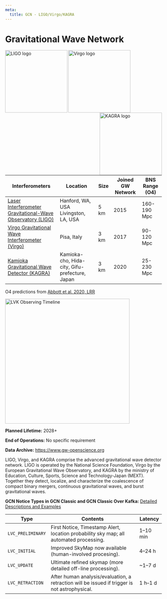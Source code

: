```yaml
---
meta:
  title: GCN - LIGO/Virgo/KAGRA
---
```


# Gravitational Wave Network

<img 
  src="/_static/img/ligo_logo.png"
  width="200"
  align="left"
  alt="LIGO logo"
/>
<img 
  src="/_static/img/egovirgo.jpg"
  width="200"
  align="center"
  alt="Virgo logo"
/>
<img 
  src="/_static/img/KAGRA-logo.svg"
  width="200"
  align="right"
  alt="KAGRA logo"
/>

| Interferometers                                                                        | Location                                       | Size | Joined GW Network | BNS Range (O4) |
| -------------------------------------------------------------------------------------- | ---------------------------------------------- | ---- | ----------------- | -------------- |
| [Laser Interferometer Gravitational-Wave Observatory (LIGO)](https://www.ligo.org)     | Hanford, WA, USA Livingston, LA, USA           | 5 km | 2015              | 160-190 Mpc    |
| [Virgo Gravitational Wave Interferometer (Virgo)](https://www.virgo-gw.eu)             | Pisa, Italy                                    | 3 km | 2017              | 90-120 Mpc     |
| [Kamioka Gravitational Wave Detector (KAGRA)](https://gwcenter.icrr.u-tokyo.ac.jp/en/) | Kamioka-cho, Hida-city, Gifu-prefecture, Japan | 3 km | 2020              | 25-230 Mpc     |

O4 predictions from [Abbott et al. 2020, LRR](https://link.springer.com/article/10.1007/s41114-020-00026-9)

<img
  src="https://observing.docs.ligo.org/plan/_images/ObsScen_timeline.png"
  width="400"
  aligh="center"
  alt="LVK Observing Timeline"
/>

**Planned Lifetime:** 2028+

**End of Operations:** No specific requirement

**Data Archive:**
https://www.gw-openscience.org

LIGO, Virgo, and KAGRA comprise the advanced gravitational wave detector network. LIGO is operated by the National Science Foundation, Virgo by the European Gravitational Wave Observatory, and KAGRA by the ministry of Education, Culture, Sports, Science and Technology-Japan (MEXT). Together they detect, localize, and characterize the coalescence of compact binary mergers, continuous gravitational waves, and burst gravitational waves.

**GCN Notice Types in GCN Classic and GCN Classic Over Kafka:**
[Detailed Descriptions and Examples](https://gcn.gsfc.nasa.gov/lvc.html)

| Type              | Contents                                                                                      | Latency    |
| ----------------- | --------------------------------------------------------------------------------------------- | ---------- |
| `LVC_PRELIMINARY` | First Notice, Timestamp Alert, location probability sky map; all automated processing.           | 1–10 min   |
| `LVC_INITIAL`     | Improved SkyMap now available (human-involved procesing).                                     | 4–24 h    |
| `LVC_UPDATE`      | Ultimate refined skymap (more detailed off-line processing).                                  | ~1–7 d  |
| `LVC_RETRACTION`  | After human analysis/evaluation, a retraction will be issued if trigger is not astrophysical. | 1 h–1 d |
